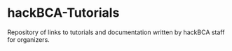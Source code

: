 # hackBCA-Tutorials
Repository of links to tutorials and documentation written by hackBCA staff for organizers.
